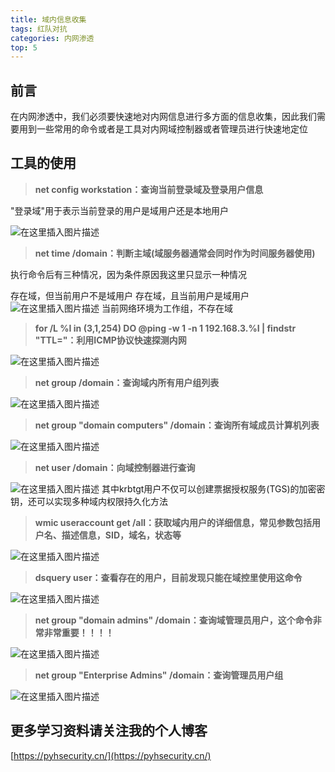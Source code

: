 ```yaml
---
title: 域内信息收集
tags: 红队对抗
categories: 内网渗透
top: 5
---
```

## 前言
在内网渗透中，我们必须要快速地对内网信息进行多方面的信息收集，因此我们需要用到一些常用的命令或者是工具对内网域控制器或者管理员进行快速地定位

## 工具的使用

> **net config workstation：查询当前登录域及登录用户信息**

"登录域"用于表示当前登录的用户是域用户还是本地用户

![在这里插入图片描述](https://img-blog.csdnimg.cn/20210309171809630.png?x-oss-process=image/watermark,type_ZmFuZ3poZW5naGVpdGk,shadow_10,text_aHR0cHM6Ly9ibG9nLmNzZG4ubmV0L3dlaXhpbl80NTAwNzA3Mw==,size_16,color_FFFFFF,t_70)

> **net time /domain：判断主域(域服务器通常会同时作为时间服务器使用)**

执行命令后有三种情况，因为条件原因我这里只显示一种情况

存在域，但当前用户不是域用户
存在域，且当前用户是域用户
![在这里插入图片描述](https://img-blog.csdnimg.cn/20210309172224207.png)
当前网络环境为工作组，不存在域

> **for /L %I in (3,1,254) DO @ping -w 1 -n 1 192.168.3.%I | findstr "TTL="：利用ICMP协议快速探测内网**

![在这里插入图片描述](https://img-blog.csdnimg.cn/2021030917381328.png)

> **net group /domain：查询域内所有用户组列表**

![在这里插入图片描述](https://img-blog.csdnimg.cn/2021030917411554.png?x-oss-process=image/watermark,type_ZmFuZ3poZW5naGVpdGk,shadow_10,text_aHR0cHM6Ly9ibG9nLmNzZG4ubmV0L3dlaXhpbl80NTAwNzA3Mw==,size_16,color_FFFFFF,t_70)

> **net group "domain computers" /domain：查询所有域成员计算机列表**

![在这里插入图片描述](https://img-blog.csdnimg.cn/20210309174225725.png?x-oss-process=image/watermark,type_ZmFuZ3poZW5naGVpdGk,shadow_10,text_aHR0cHM6Ly9ibG9nLmNzZG4ubmV0L3dlaXhpbl80NTAwNzA3Mw==,size_16,color_FFFFFF,t_70)

> **net user /domain：向域控制器进行查询**

![在这里插入图片描述](https://img-blog.csdnimg.cn/20210309174445840.png?x-oss-process=image/watermark,type_ZmFuZ3poZW5naGVpdGk,shadow_10,text_aHR0cHM6Ly9ibG9nLmNzZG4ubmV0L3dlaXhpbl80NTAwNzA3Mw==,size_16,color_FFFFFF,t_70)
其中krbtgt用户不仅可以创建票据授权服务(TGS)的加密密钥，还可以实现多种域内权限持久化方法

> **wmic useraccount get /all：获取域内用户的详细信息，常见参数包括用户名、描述信息，SID，域名，状态等**

![在这里插入图片描述](https://img-blog.csdnimg.cn/20210309174625154.png?x-oss-process=image/watermark,type_ZmFuZ3poZW5naGVpdGk,shadow_10,text_aHR0cHM6Ly9ibG9nLmNzZG4ubmV0L3dlaXhpbl80NTAwNzA3Mw==,size_16,color_FFFFFF,t_70)

> **dsquery user：查看存在的用户，目前发现只能在域控里使用这命令**

![在这里插入图片描述](https://img-blog.csdnimg.cn/2021030917480369.png?x-oss-process=image/watermark,type_ZmFuZ3poZW5naGVpdGk,shadow_10,text_aHR0cHM6Ly9ibG9nLmNzZG4ubmV0L3dlaXhpbl80NTAwNzA3Mw==,size_16,color_FFFFFF,t_70)

> **net group "domain admins" /domain：查询域管理员用户，这个命令非常非常重要！！！！**

![在这里插入图片描述](https://img-blog.csdnimg.cn/20210309174931906.png?x-oss-process=image/watermark,type_ZmFuZ3poZW5naGVpdGk,shadow_10,text_aHR0cHM6Ly9ibG9nLmNzZG4ubmV0L3dlaXhpbl80NTAwNzA3Mw==,size_16,color_FFFFFF,t_70)

> **net group "Enterprise Admins" /domain：查询管理员用户组**

![在这里插入图片描述](https://img-blog.csdnimg.cn/20210309175032561.png?x-oss-process=image/watermark,type_ZmFuZ3poZW5naGVpdGk,shadow_10,text_aHR0cHM6Ly9ibG9nLmNzZG4ubmV0L3dlaXhpbl80NTAwNzA3Mw==,size_16,color_FFFFFF,t_70)
## 更多学习资料请关注我的个人博客
[https://pyhsecurity.cn/](https://pyhsecurity.cn/)
